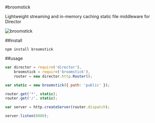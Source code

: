 #broomstick

Lightweight streaming and in-memory caching static file middleware for Director

![broomstick](http://i.imgur.com/B2UpG.jpg)

##install

    npm install broomstick

##usage

````javascript
var director = require('director'),
    broomstick = require('broomstick'),
    router = new director.http.Router();

var static = new broomstick({ path: 'public' });

router.get('*', static);
router.get('/', static);

var server = http.createServer(router.dispatch);

server.listen(8080);
````
